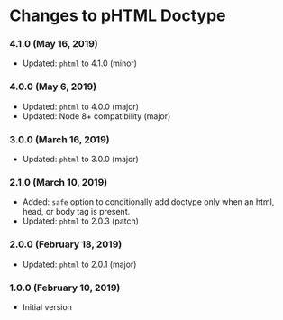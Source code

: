 # Changes to pHTML Doctype

### 4.1.0 (May 16, 2019)

- Updated: `phtml` to 4.1.0 (minor)

### 4.0.0 (May 6, 2019)

- Updated: `phtml` to 4.0.0 (major)
- Updated: Node 8+ compatibility (major)

### 3.0.0 (March 16, 2019)

- Updated: `phtml` to 3.0.0 (major)

### 2.1.0 (March 10, 2019)

- Added: `safe` option to conditionally add doctype only when an html, head, or
  body tag is present.
- Updated: `phtml` to 2.0.3 (patch)

### 2.0.0 (February 18, 2019)

- Updated: `phtml` to 2.0.1 (major)

### 1.0.0 (February 10, 2019)

- Initial version
